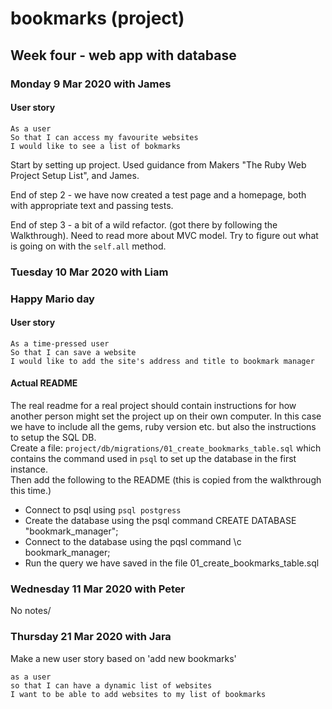 # bookmarks (project)

## Week four - web app with database

### Monday 9 Mar 2020 with James

#### User story

```
As a user
So that I can access my favourite websites
I would like to see a list of bokmarks
```

Start by setting up project. Used guidance from Makers "The Ruby Web Project Setup List", and James.

End of step 2 - we have now created a test page and a homepage, both with appropriate text and passing tests.

End of step 3 - a bit of a wild refactor. (got there by following the Walkthrough). Need to read more about MVC model. Try to figure out what is going on with the `self.all` method. 

### Tuesday 10 Mar 2020 with Liam 
### Happy Mario day

#### User story

```
As a time-pressed user
So that I can save a website
I would like to add the site's address and title to bookmark manager
```

#### Actual README
The real readme for a real project should contain instructions for how another person might set the project up on their own computer. In this case we have to include all the gems, ruby version etc. but also the instructions to setup the SQL DB.\
Create a file: `project/db/migrations/01_create_bookmarks_table.sql` which contains the command used in `psql` to set up the database in the first instance.\
Then add the following to the README (this is copied from the walkthrough this time.)
- Connect to psql using `psql postgress`
- Create the database using the psql command CREATE DATABASE "bookmark_manager";
- Connect to the database using the pqsl command \c bookmark_manager;
- Run the query we have saved in the file 01_create_bookmarks_table.sql

### Wednesday 11 Mar 2020 with Peter
No notes/
### Thursday 21 Mar 2020 with Jara

Make a new user story based on  'add new bookmarks' 
```
as a user
so that I can have a dynamic list of websites
I want to be able to add websites to my list of bookmarks
```


